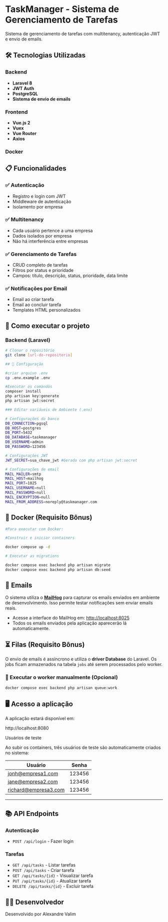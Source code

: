 # TaskManager - Sistema de Gerenciamento de Tarefas

Sistema de gerenciamento de tarefas com multitenancy, autenticação JWT e envio de emails.

## 🛠 Tecnologias Utilizadas

### Backend

- **Laravel 8**
- **JWT Auth**
- **PostgreSQL**
- **Sistema de envio de emails**

### Frontend

- **Vue.js 2**
- **Vuex**
- **Vue Router**
- **Axios**

### Docker

## 📋 Funcionalidades

### ✅ Autenticação

- Registro e login com JWT
- Middleware de autenticação
- Isolamento por empresa

### ✅ Multitenancy

- Cada usuário pertence a uma empresa
- Dados isolados por empresa
- Não há interferência entre empresas

### ✅ Gerenciamento de Tarefas

- CRUD completo de tarefas
- Filtros por status e prioridade
- Campos: título, descrição, status, prioridade, data limite

### ✅ Notificações por Email

- Email ao criar tarefa
- Email ao concluir tarefa
- Templates HTML personalizados

## 🚀 Como executar o projeto

### Backend (Laravel)

```bash
# Clonar o repositório
git clone [url-do-repositorio]

## 🔧 Configuração

#criar arquivo .env
cp .env.example .env

#Executar os comandos
composer install
php artisan key:generate
php artisan jwt:secret

### Editar variáveis de Ambiente (.env)

# Configurações do banco
DB_CONNECTION=pgsql
DB_HOST=postgres
DB_PORT=5432
DB_DATABASE=taskmanager
DB_USERNAME=admin
DB_PASSWORD=123456

# Configurações JWT
JWT_SECRET=sua_chave_jwt #Gerada com php artisan jwt:secret

# Configurações de email
MAIL_MAILER=smtp
MAIL_HOST=mailhog
MAIL_PORT=1025
MAIL_USERNAME=null
MAIL_PASSWORD=null
MAIL_ENCRYPTION=null
MAIL_FROM_ADDRESS=noreply@taskmanager.com

```

## 🐳 Docker (Requisito Bônus)

```bash
#Para executar com Docker:

#Construir e iniciar containers

docker compose up -d

# Executar as migrations

docker compose exec backend php artisan migrate
docker compose exec backend php artisan db:seed

```

## 📧 Emails

O sistema utiliza o **[MailHog](https://github.com/mailhog/MailHog)** para capturar os emails enviados em ambiente de desenvolvimento.
Isso permite testar notificações sem enviar emails reais.

- Acesse a interface do MailHog em: [http://localhost:8025](http://localhost:8025)
- Todos os emails enviados pela aplicação aparecerão lá automaticamente.

## ⏳ Filas (Requisito Bônus)

O envio de emails é assíncrono e utiliza o **driver Database** do Laravel.
Os jobs ficam armazenados na tabela `jobs` até serem processados pelo worker.

### 🔹 Executar o worker manualmente (Opcional)

```bash
docker compose exec backend php artisan queue:work

```

## 🖥️ Acesso a aplicação

A aplicação estará disponível em:

http://localhost:8080

Usuários de teste

Ao subir os containers, três usuários de teste são automaticamente criados no sistema:

| Usuário                                             | Senha  |
| --------------------------------------------------- | ------ |
| [jonh@empresa1.com](mailto:jonh@empresa1.com)       | 123456 |
| [jane@empresa2.com](mailto:jane@empresa2.com)       | 123456 |
| [richard@empresa3.com](mailto:richard@empresa3.com) | 123456 |

---

## 📚 API Endpoints

### Autenticação

- `POST /api/login` - Fazer login

### Tarefas

- `GET /api/tasks` - Listar tarefas
- `POST /api/tasks` - Criar tarefa
- `GET /api/tasks/{id}` - Visualizar tarefa
- `PUT /api/tasks/{id}` - Atualizar tarefa
- `DELETE /api/tasks/{id}` - Excluir tarefa

## 👨‍💻 Desenvolvedor

Desenvolvido por Alexandre Valim
